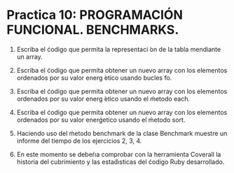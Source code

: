 # Practica 10: PROGRAMACIÓN FUNCIONAL. BENCHMARKS.

1. Escriba el ćodigo que permita la representaci ́on de la tabla mendiante un array.

2. Escriba el ćodigo que permita obtener un nuevo array con los elementos ordenados por su valor
energ ́etico usando bucles fo.

3. Escriba el ćodigo que permita obtener un nuevo array con los elementos ordenados por su valor
energ ́etico usando el ḿetodo each.

4. Escriba el ćodigo que permita obtener un nuevo array con los elementos ordenados por su valor
enerǵetico usando el ḿetodo sort.

5. Haciendo uso del ḿetodo benchmark de la clase Benchmark muestre un informe del tiempo de
los ejercicios 2, 3, 4.

6. En este momento se debeŕıa comprobar con la herramienta Coverall la historia del cubrimiento
y las estad́ısticas del ćodigo Ruby desarrollado.
  

